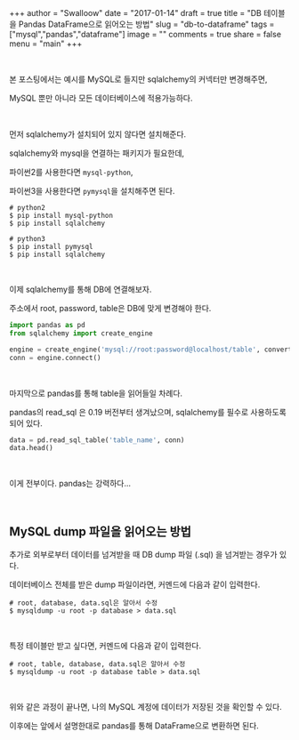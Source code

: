 +++
author = "Swalloow"
date = "2017-01-14"
draft = true
title = "DB 테이블을 Pandas DataFrame으로 읽어오는 방법"
slug = "db-to-dataframe"
tags = ["mysql","pandas","dataframe"]
image = ""
comments = true
share = false
menu = "main"
+++

   ​

본 포스팅에서는 예시를 MySQL로 들지만 sqlalchemy의 커넥터만 변경해주면,

MySQL 뿐만 아니라 모든 데이터베이스에 적용가능하다.

   ​

먼저 sqlalchemy가 설치되어 있지 않다면 설치해준다.

sqlalchemy와 mysql을 연결하는 패키지가 필요한데,

파이썬2를 사용한다면 `mysql-python`,

파이썬3을 사용한다면 `pymysql`을 설치해주면 된다.

```shell
# python2
$ pip install mysql-python
$ pip install sqlalchemy

# python3
$ pip install pymysql
$ pip install sqlalchemy
```

   ​

이제 sqlalchemy를 통해 DB에 연결해보자.

주소에서 root, password, table은 DB에 맞게 변경해야 한다.

```python
import pandas as pd
from sqlalchemy import create_engine

engine = create_engine('mysql://root:password@localhost/table', convert_unicode=True)
conn = engine.connect()
```

   ​

마지막으로 pandas를 통해 table을 읽어들일 차례다.

pandas의 read_sql 은 0.19 버전부터 생겨났으며, sqlalchemy를 필수로 사용하도록 되어 있다.

```python
data = pd.read_sql_table('table_name', conn)
data.head()
```

   ​

이게 전부이다. pandas는 강력하다...

   ​

## MySQL dump 파일을 읽어오는 방법

추가로 외부로부터 데이터를 넘겨받을 때 DB dump 파일 (.sql) 을 넘겨받는 경우가 있다.

데이터베이스 전체를 받은 dump 파일이라면, 커멘드에 다음과 같이 입력한다.

```shell
# root, database, data.sql은 알아서 수정
$ mysqldump -u root -p database > data.sql
```

   ​

특정 테이블만 받고 싶다면, 커멘드에 다음과 같이 입력한다.

```shell
# root, table, database, data.sql은 알아서 수정
$ mysqldump -u root -p database table > data.sql
```

   ​

위와 같은 과정이 끝나면, 나의 MySQL 계정에 데이터가 저장된 것을 확인할 수 있다.

이후에는 앞에서 설명한대로 pandas를 통해 DataFrame으로 변환하면 된다.
